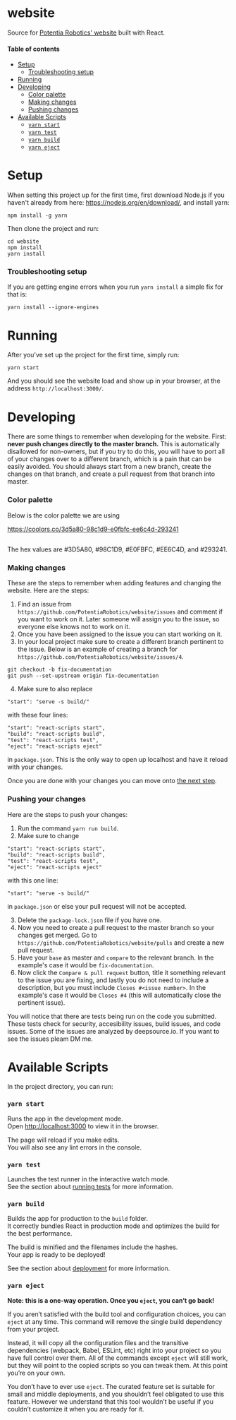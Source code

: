 # website
 
Source for [Potentia Robotics' website](https://www.potentiarobotics.com/) built with React.

#### Table of contents

- [Setup](#setup)
    - [Troubleshooting setup](#troubleshooting-setup)
- [Running](#running)
- [Developing](#developing)
    - [Color palette](#color-palette)
    - [Making changes](#making-changes)
    - [Pushing changes](#pushing-your-changes)
- [Available Scripts](#available-scripts)
    - [`yarn start`](#yarn-start)
    - [`yarn test`](#yarn-test)
    - [`yarn build`](#yarn-build)
    - [`yarn eject`](#yarn-eject)

# Setup
When setting this project up for the first time, first download Node.js if you haven't already from here: https://nodejs.org/en/download/, and install yarn:

```
npm install -g yarn
```

Then clone the project and run:
```
cd website
npm install
yarn install
```
### Troubleshooting setup
If you are getting engine errors when you run ```yarn install``` a simple fix for that is:
```
yarn install --ignore-engines
```

# Running
After you've set up the project for the first time, simply run:
```
yarn start
```
And you should see the website load and show up in your browser, at the address ```http://localhost:3000/```. 

# Developing
There are some things to remember when developing for the website. First: **never push changes directly to the master branch.** This is automatically disallowed for non-owners, but if you try to do this, you will have to port all of your changes over to a different branch, which is a pain that can be easily avoided. You should always start from a new branch, create the changes on that branch, and create a pull request from that branch into master.

### Color palette
Below is the color palette we are using

https://coolors.co/3d5a80-98c1d9-e0fbfc-ee6c4d-293241
##
The hex values are #3D5A80, #98C1D9, #E0FBFC, #EE6C4D, and #293241.

### Making changes
These are the steps to remember when adding features and changing the website.
Here are the steps: 
1. Find an issue from ```https://github.com/PotentiaRobotics/website/issues``` and comment if you want to work on it. Later someone will assign you to the issue, so everyone else knows not to work on it.
2. Once you have been assigned to the issue you can start working on it.
3. In your local project make sure to create a different branch pertinent to the issue. Below is an example of creating a branch for ```https://github.com/PotentiaRobotics/website/issues/4```.
```
git checkout -b fix-documentation
git push --set-upstream origin fix-documentation
```
4. Make sure to also replace

```
"start": "serve -s build/"
```
 with these four lines:     
```
"start": "react-scripts start",
"build": "react-scripts build",
"test": "react-scripts test",
"eject": "react-scripts eject"
``` 
in `package.json`. This is the only way to open up localhost and have it reload with your changes.

Once you are done with your changes you can move onto [the next step](#pushing-your-changes).

### Pushing your changes
Here are the steps to push your changes:
1. Run the command `yarn run build`.
2. Make sure to change
```
"start": "react-scripts start",
"build": "react-scripts build",
"test": "react-scripts test",
"eject": "react-scripts eject"
```
 with this one line:     
```
"start": "serve -s build/"
``` 
in `package.json` or else your pull request will not be accepted.

3. Delete the `package-lock.json` file if you have one.
4. Now you need to create a pull request to the master branch so your changes get merged. Go to ```https://github.com/PotentiaRobotics/website/pulls``` and create a new pull request.
5. Have your `base` as master and `compare` to the relevant branch. In the example's case it would be `fix-documentation`.
6. Now click the ```Compare & pull request``` button, title it something relevant to the issue you are fixing, and lastly you do not need to include a description, but you must include ```Closes #<issue number>```. In the example's case it would be ```Closes #4``` (this will automatically close the pertinent issue).

You will notice that there are tests being run on the code you submitted. These tests check for security, accesibility issues, build issues, and code issues. Some of the issues are analyzed by deepsource.io. If you want to see the issues pleam DM me.

# Available Scripts

In the project directory, you can run:

### `yarn start`

Runs the app in the development mode.\
Open [http://localhost:3000](http://localhost:3000) to view it in the browser.

The page will reload if you make edits.\
You will also see any lint errors in the console.

### `yarn test`

Launches the test runner in the interactive watch mode.\
See the section about [running tests](https://facebook.github.io/create-react-app/docs/running-tests) for more information.

### `yarn build`

Builds the app for production to the `build` folder.\
It correctly bundles React in production mode and optimizes the build for the best performance.

The build is minified and the filenames include the hashes.\
Your app is ready to be deployed!

See the section about [deployment](https://facebook.github.io/create-react-app/docs/deployment) for more information.

### `yarn eject`

**Note: this is a one-way operation. Once you `eject`, you can’t go back!**

If you aren’t satisfied with the build tool and configuration choices, you can `eject` at any time. This command will remove the single build dependency from your project.

Instead, it will copy all the configuration files and the transitive dependencies (webpack, Babel, ESLint, etc) right into your project so you have full control over them. All of the commands except `eject` will still work, but they will point to the copied scripts so you can tweak them. At this point you’re on your own.

You don’t have to ever use `eject`. The curated feature set is suitable for small and middle deployments, and you shouldn’t feel obligated to use this feature. However we understand that this tool wouldn’t be useful if you couldn’t customize it when you are ready for it.
